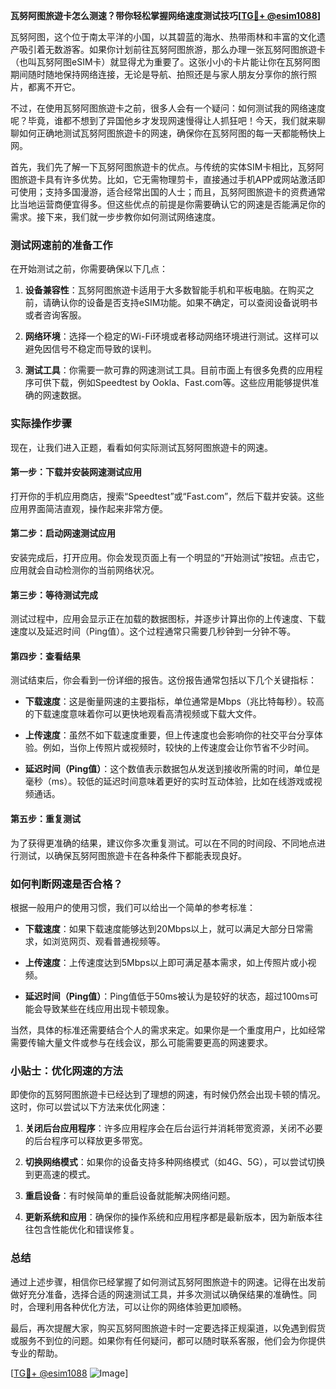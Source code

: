 **瓦努阿图旅遊卡怎么测速？带你轻松掌握网络速度测试技巧[[TG💪+ @esim1088](https://t.me/s/esim1088)]**

瓦努阿图，这个位于南太平洋的小国，以其碧蓝的海水、热带雨林和丰富的文化遗产吸引着无数游客。如果你计划前往瓦努阿图旅游，那么办理一张瓦努阿图旅遊卡（也叫瓦努阿图eSIM卡）就显得尤为重要了。这张小小的卡片能让你在瓦努阿图期间随时随地保持网络连接，无论是导航、拍照还是与家人朋友分享你的旅行照片，都离不开它。

不过，在使用瓦努阿图旅遊卡之前，很多人会有一个疑问：如何测试我的网络速度呢？毕竟，谁都不想到了异国他乡才发现网速慢得让人抓狂吧！今天，我们就来聊聊如何正确地测试瓦努阿图旅遊卡的网速，确保你在瓦努阿图的每一天都能畅快上网。

首先，我们先了解一下瓦努阿图旅遊卡的优点。与传统的实体SIM卡相比，瓦努阿图旅遊卡具有许多优势。比如，它无需物理剪卡，直接通过手机APP或网站激活即可使用；支持多国漫游，适合经常出国的人士；而且，瓦努阿图旅遊卡的资费通常比当地运营商便宜得多。但这些优点的前提是你需要确认它的网速是否能满足你的需求。接下来，我们就一步步教你如何测试网络速度。

### 测试网速前的准备工作

在开始测试之前，你需要确保以下几点：

1. **设备兼容性**：瓦努阿图旅遊卡适用于大多数智能手机和平板电脑。在购买之前，请确认你的设备是否支持eSIM功能。如果不确定，可以查阅设备说明书或者咨询客服。
   
2. **网络环境**：选择一个稳定的Wi-Fi环境或者移动网络环境进行测试。这样可以避免因信号不稳定而导致的误判。

3. **测试工具**：你需要一款可靠的网速测试工具。目前市面上有很多免费的应用程序可供下载，例如Speedtest by Ookla、Fast.com等。这些应用能够提供准确的网速数据。

### 实际操作步骤

现在，让我们进入正题，看看如何实际测试瓦努阿图旅遊卡的网速。

#### 第一步：下载并安装网速测试应用

打开你的手机应用商店，搜索“Speedtest”或“Fast.com”，然后下载并安装。这些应用界面简洁直观，操作起来非常方便。

#### 第二步：启动网速测试应用

安装完成后，打开应用。你会发现页面上有一个明显的“开始测试”按钮。点击它，应用就会自动检测你的当前网络状况。

#### 第三步：等待测试完成

测试过程中，应用会显示正在加载的数据图标，并逐步计算出你的上传速度、下载速度以及延迟时间（Ping值）。这个过程通常只需要几秒钟到一分钟不等。

#### 第四步：查看结果

测试结束后，你会看到一份详细的报告。这份报告通常包括以下几个关键指标：

- **下载速度**：这是衡量网速的主要指标，单位通常是Mbps（兆比特每秒）。较高的下载速度意味着你可以更快地观看高清视频或下载大文件。
  
- **上传速度**：虽然不如下载速度重要，但上传速度也会影响你的社交平台分享体验。例如，当你上传照片或视频时，较快的上传速度会让你节省不少时间。
  
- **延迟时间（Ping值）**：这个数值表示数据包从发送到接收所需的时间，单位是毫秒（ms）。较低的延迟时间意味着更好的实时互动体验，比如在线游戏或视频通话。

#### 第五步：重复测试

为了获得更准确的结果，建议你多次重复测试。可以在不同的时间段、不同地点进行测试，以确保瓦努阿图旅遊卡在各种条件下都能表现良好。

### 如何判断网速是否合格？

根据一般用户的使用习惯，我们可以给出一个简单的参考标准：

- **下载速度**：如果下载速度能够达到20Mbps以上，就可以满足大部分日常需求，如浏览网页、观看普通视频等。
  
- **上传速度**：上传速度达到5Mbps以上即可满足基本需求，如上传照片或小视频。

- **延迟时间（Ping值）**：Ping值低于50ms被认为是较好的状态，超过100ms可能会导致某些在线应用出现卡顿现象。

当然，具体的标准还需要结合个人的需求来定。如果你是一个重度用户，比如经常需要传输大量文件或参与在线会议，那么可能需要更高的网速要求。

### 小贴士：优化网速的方法

即使你的瓦努阿图旅遊卡已经达到了理想的网速，有时候仍然会出现卡顿的情况。这时，你可以尝试以下方法来优化网速：

1. **关闭后台应用程序**：许多应用程序会在后台运行并消耗带宽资源，关闭不必要的后台程序可以释放更多带宽。
   
2. **切换网络模式**：如果你的设备支持多种网络模式（如4G、5G），可以尝试切换到更高速的模式。
   
3. **重启设备**：有时候简单的重启设备就能解决网络问题。

4. **更新系统和应用**：确保你的操作系统和应用程序都是最新版本，因为新版本往往包含性能优化和错误修复。

### 总结

通过上述步骤，相信你已经掌握了如何测试瓦努阿图旅遊卡的网速。记得在出发前做好充分准备，选择合适的网速测试工具，并多次测试以确保结果的准确性。同时，合理利用各种优化方法，可以让你的网络体验更加顺畅。

最后，再次提醒大家，购买瓦努阿图旅遊卡时一定要选择正规渠道，以免遇到假货或服务不到位的问题。如果你有任何疑问，都可以随时联系客服，他们会为你提供专业的帮助。

[[TG💪+ @esim1088](https://t.me/s/esim1088) ![Image](https://i.postimg.cc/4NQfJmqS/Snipaste-2025-05-13-00-14-12.png)]